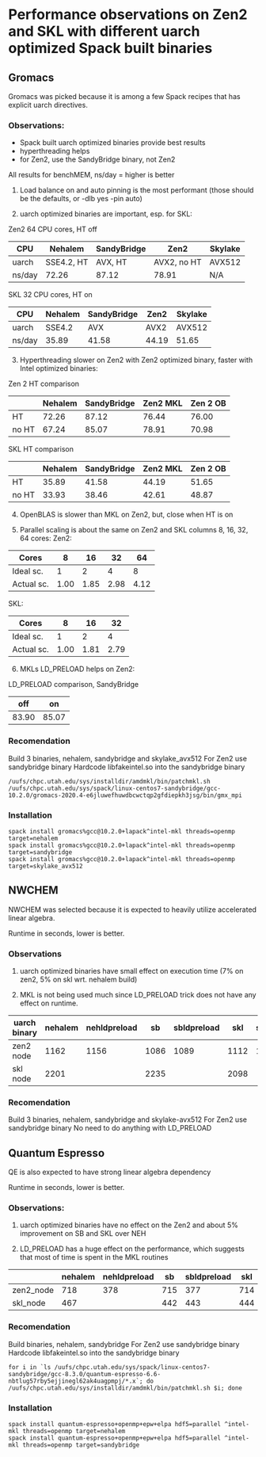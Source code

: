 # Performance observations on Zen2 and SKL with different uarch optimized Spack built binaries

## Gromacs

Gromacs was picked because it is among a few Spack recipes that has explicit uarch directives.

### Observations:

- Spack built uarch optimized binaries provide best results
- hyperthreading helps
- for Zen2, use the SandyBridge binary, not Zen2

All results for benchMEM, ns/day = higher is better

1. Load balance on and auto pinning is the most performant (those should be the defaults, or -dlb yes -pin auto)

2. uarch optimized binaries are important, esp. for SKL:

Zen2 64 CPU cores, HT off	
			
|CPU	|Nehalem	|SandyBridge	|Zen2		|Skylake|
|---    |---            |---            |---            |---    |
|uarch	|SSE4.2, HT	|AVX, HT	|AVX2, no HT	|AVX512|
|ns/day	|72.26		|87.12		|78.91		|N/A|

SKL 32 CPU cores, HT on				

|CPU	|Nehalem	|SandyBridge	|Zen2	|Skylake|
|---    |---            |---            |---            |---    |
|uarch	|SSE4.2	        |AVX		|AVX2	|AVX512|
|ns/day	|35.89	        |41.58		|44.19	|51.65|

3. Hyperthreading slower on Zen2 with Zen2 optimized binary, faster with Intel optimized binaries:

Zen 2 HT comparison				

|	|Nehalem	|SandyBridge	|Zen2 MKL	|Zen 2 OB|
|---    |---            |---            |---            |---    |
|HT	|72.26	        |87.12		|76.44		|76.00|
|no HT	|67.24	        |85.07		|78.91		|70.98|

SKL HT comparison				

|	|Nehalem	|SandyBridge	|Zen2 MKL	|Zen 2 OB|
|---    |---            |---            |---            |---    |
|HT	|35.89	        |41.58	        |44.19	        |51.65|
|no HT	|33.93	        |38.46	        |42.61	        |48.87|

4. OpenBLAS is slower than MKL on Zen2, but, close when HT is on

5. Parallel scaling is about the same on Zen2 and SKL columns 8, 16, 32, 64 cores:
Zen2:

|Cores          |8	|16	|32	|64|
|---            |---    |---    |---    |---    |
|Ideal sc.      |1	|2	|4	|8|
|Actual sc.     |1.00	|1.85	|2.98	|4.12|

SKL:

|Cores          |8	|16	|32	|
|---            |---    |---    |---    |
|Ideal sc.      |1	|2	|4	|
|Actual sc.     |1.00	|1.81	|2.79

6. MKLs LD_PRELOAD helps on Zen2:

LD_PRELOAD comparison, SandyBridge

|off	|on|
|---	|---|
|83.90	|85.07|

### Recomendation

Build 3 binaries, nehalem, sandybridge and skylake_avx512
For Zen2 use sandybridge binary
Hardcode libfakeintel.so into the sandybridge binary
```
/uufs/chpc.utah.edu/sys/installdir/amdmkl/bin/patchmkl.sh /uufs/chpc.utah.edu/sys/spack/linux-centos7-sandybridge/gcc-10.2.0/gromacs-2020.4-e6jluwefhuwdbcwctqp2gfdiepkh3jsg/bin/gmx_mpi
```

### Installation
```
spack install gromacs%gcc@10.2.0+lapack^intel-mkl threads=openmp target=nehalem
spack install gromacs%gcc@10.2.0+lapack^intel-mkl threads=openmp target=sandybridge
spack install gromacs%gcc@10.2.0+lapack^intel-mkl threads=openmp target=skylake_avx512
```

## NWCHEM

NWCHEM was selected because it is expected to heavily utilize accelerated linear algebra.

Runtime in seconds, lower is better.

### Observations

1. uarch optimized binaries have small effect on execution time (7% on zen2, 5% on skl wrt. nehalem build)

2. MKL is not being used much since LD_PRELOAD trick does not have any effect on runtime.

|uarch binary	|nehalem	|nehldpreload	|sb	        |sbldpreload	|skl	|sklldpreload	|zen2	|zen2ldpreload
|---            |---            |---            |---            |---            |---    |---            |---    |---|
|zen2 node	|1162	        |1156		|1086	        |1089		|1112	|1142		|1112	|1142|
|skl node	|2201		|	        |2235		|	        |2098	|		|2189   ||	

### Recomendation

Build 3 binaries, nehalem, sandybridge and skylake-avx512
For Zen2 use sandybridge binary
No need to do anything with LD_PRELOAD

## Quantum Espresso

QE is also expected to have strong linear algebra dependency


Runtime in seconds, lower is better.

### Observations:

1. uarch optimized binaries have no effect on the Zen2 and about 5% improvement on SB and SKL over NEH

2. LD_PRELOAD has a huge effect on the performance, which suggests that most of time is spent in the MKL routines

|		|nehalem	|nehldpreload	|sb	|sbldpreload	|skl	|sklldpreload|
|---            |---            |---            |---    |---            |---    |---         |
|zen2_node	|718	        |378		|715	|377		|714	|377|
|skl_node	|467		|	        |442	|443		|444	||

### Recomendation

Build binaries, nehalem, sandybridge
For Zen2 use sandybridge binary
Hardcode libfakeintel.so into the sandybridge binary
```
for i in `ls /uufs/chpc.utah.edu/sys/spack/linux-centos7-sandybridge/gcc-8.3.0/quantum-espresso-6.6-nbtlug57rby5ejjinegl62ak4uagpmpj/*.x`; do /uufs/chpc.utah.edu/sys/installdir/amdmkl/bin/patchmkl.sh $i; done
```

### Installation
```
spack install quantum-espresso+openmp+epw+elpa hdf5=parallel ^intel-mkl threads=openmp target=nehalem
spack install quantum-espresso+openmp+epw+elpa hdf5=parallel ^intel-mkl threads=openmp target=sandybridge
```
